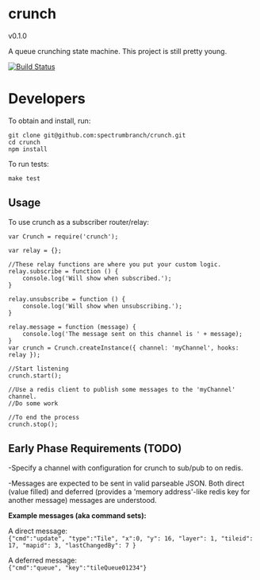 crunch
======

v0.1.0

A queue crunching state machine.
This project is still pretty young.


[![Build Status](https://api.travis-ci.org/spectrumbranch/crunch.png)](https://travis-ci.org/spectrumbranch/crunch)


Developers
==========

To obtain and install, run: 

```
git clone git@github.com:spectrumbranch/crunch.git
cd crunch
npm install
```

To run tests:

```
make test
```

Usage
-----

To use crunch as a subscriber router/relay:

```
var Crunch = require('crunch');

var relay = {};

//These relay functions are where you put your custom logic.
relay.subscribe = function () {
	console.log('Will show when subscribed.');
}

relay.unsubscribe = function () {
	console.log('Will show when unsubscribing.');
}

relay.message = function (message) {
	console.log('The message sent on this channel is ' + message);
}
var crunch = Crunch.createInstance({ channel: 'myChannel', hooks: relay });

//Start listening
crunch.start();

//Use a redis client to publish some messages to the 'myChannel' channel.
//Do some work

//To end the process
crunch.stop();
```

Early Phase Requirements (TODO)
------------------------

-Specify a channel with configuration for crunch to sub/pub to on redis.

-Messages are expected to be sent in valid parseable JSON. Both direct (value filled) and deferred (provides a 'memory address'-like redis key for another message) messages are understood.

__Example messages (aka command sets):__

A direct message:  
```{"cmd":"update", "type":"Tile", "x":0, "y": 16, "layer": 1, "tileid": 17, "mapid": 3, "lastChangedBy": 7 }```

A deferred message:  
```{"cmd":"queue", "key":"tileQueue01234"}```
